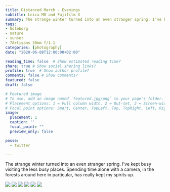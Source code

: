 ```yaml
---
title: Distanced March - Evenings
subtitle: Leica M8 and Fujifilm X
summary: The strange winter turned into an even stranger spring. I've kept busy visiting the less busy places. Spending time alone with a camera, in the forests around here in particular, has really kept my spirits up! Stay tuned for more.
tags:
- Göteborg
- nature
- sunset
- 7Artisans 50mm f/1.1
categories: [photography]
date: "2020-06-08T12:00:00+02:00"

reading_time: false  # Show estimated reading time?
share: true # Show social sharing links?
profile: true  # Show author profile?
comments: false # Show comments?
featured: false
draft: false

# Featured image
# To use, add an image named `featured.jpg/png` to your page's folder.
# Placement options: 1 = Full column width, 2 = Out-set, 3 = Screen-width
# Focal point options: Smart, Center, TopLeft, Top, TopRight, Left, Right, BottomLeft, Bottom, BottomRight
image:
  placement: 1
  caption: ''
  focal_point: ""
  preview_only: false

posse:
  - twitter

---
```

The strange winter turned into an even stranger spring. I've kept busy visiting the less busy places. Spending time alone with a camera, in the forests around here in particular, has really kept my spirits up.

![](march-evenings2.jpg)
![](march-evenings3.jpg)
![](march-evenings4.jpg)
![](march-evenings5.jpg)
![](march-evenings6.jpg)
![](march-evenings7.jpg)